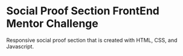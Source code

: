 # Social Proof Section FrontEnd Mentor Challenge

Responsive social proof section that is created with HTML, CSS, and Javascript.

